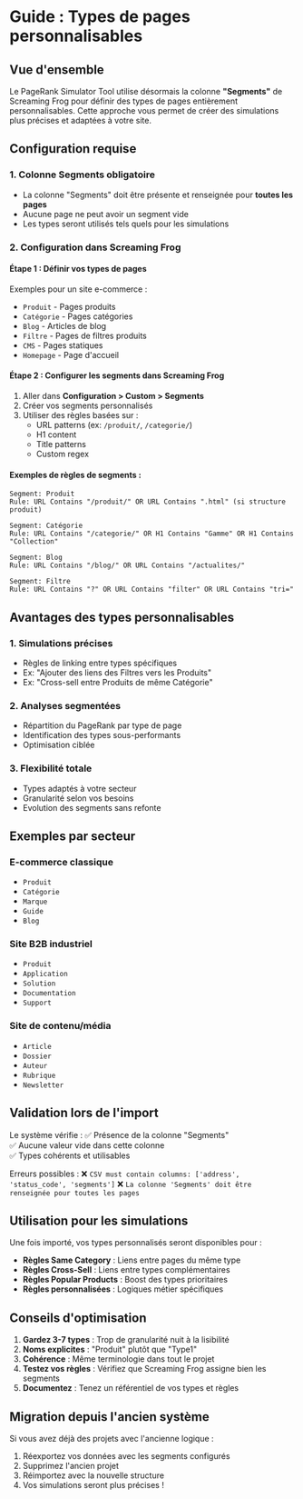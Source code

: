 # Guide : Types de pages personnalisables

## Vue d'ensemble

Le PageRank Simulator Tool utilise désormais la colonne **"Segments"** de Screaming Frog pour définir des types de pages entièrement personnalisables. Cette approche vous permet de créer des simulations plus précises et adaptées à votre site.

## Configuration requise

### 1. Colonne Segments obligatoire
- La colonne "Segments" doit être présente et renseignée pour **toutes les pages**
- Aucune page ne peut avoir un segment vide
- Les types seront utilisés tels quels pour les simulations

### 2. Configuration dans Screaming Frog

#### Étape 1 : Définir vos types de pages
Exemples pour un site e-commerce :
- `Produit` - Pages produits
- `Catégorie` - Pages catégories  
- `Blog` - Articles de blog
- `Filtre` - Pages de filtres produits
- `CMS` - Pages statiques
- `Homepage` - Page d'accueil

#### Étape 2 : Configurer les segments dans Screaming Frog
1. Aller dans **Configuration > Custom > Segments**
2. Créer vos segments personnalisés
3. Utiliser des règles basées sur :
   - URL patterns (ex: `/produit/`, `/categorie/`)
   - H1 content
   - Title patterns
   - Custom regex

#### Exemples de règles de segments :

```
Segment: Produit
Rule: URL Contains "/produit/" OR URL Contains ".html" (si structure produit)

Segment: Catégorie  
Rule: URL Contains "/categorie/" OR H1 Contains "Gamme" OR H1 Contains "Collection"

Segment: Blog
Rule: URL Contains "/blog/" OR URL Contains "/actualites/"

Segment: Filtre
Rule: URL Contains "?" OR URL Contains "filter" OR URL Contains "tri="
```

## Avantages des types personnalisables

### 1. Simulations précises
- Règles de linking entre types spécifiques
- Ex: "Ajouter des liens des Filtres vers les Produits"
- Ex: "Cross-sell entre Produits de même Catégorie"

### 2. Analyses segmentées
- Répartition du PageRank par type de page
- Identification des types sous-performants
- Optimisation ciblée

### 3. Flexibilité totale
- Types adaptés à votre secteur
- Granularité selon vos besoins
- Evolution des segments sans refonte

## Exemples par secteur

### E-commerce classique
- `Produit`
- `Catégorie`
- `Marque`
- `Guide`
- `Blog`

### Site B2B industriel
- `Produit`
- `Application`
- `Solution`
- `Documentation`
- `Support`

### Site de contenu/média
- `Article`
- `Dossier`
- `Auteur`
- `Rubrique`
- `Newsletter`

## Validation lors de l'import

Le système vérifie :
✅ Présence de la colonne "Segments"  
✅ Aucune valeur vide dans cette colonne  
✅ Types cohérents et utilisables

Erreurs possibles :
❌ `CSV must contain columns: ['address', 'status_code', 'segments']`
❌ `La colonne 'Segments' doit être renseignée pour toutes les pages`

## Utilisation pour les simulations

Une fois importé, vos types personnalisés seront disponibles pour :
- **Règles Same Category** : Liens entre pages du même type
- **Règles Cross-Sell** : Liens entre types complémentaires
- **Règles Popular Products** : Boost des types prioritaires
- **Règles personnalisées** : Logiques métier spécifiques

## Conseils d'optimisation

1. **Gardez 3-7 types** : Trop de granularité nuit à la lisibilité
2. **Noms explicites** : "Produit" plutôt que "Type1"
3. **Cohérence** : Même terminologie dans tout le projet
4. **Testez vos règles** : Vérifiez que Screaming Frog assigne bien les segments
5. **Documentez** : Tenez un référentiel de vos types et règles

## Migration depuis l'ancien système

Si vous avez déjà des projets avec l'ancienne logique :
1. Réexportez vos données avec les segments configurés
2. Supprimez l'ancien projet
3. Réimportez avec la nouvelle structure
4. Vos simulations seront plus précises !